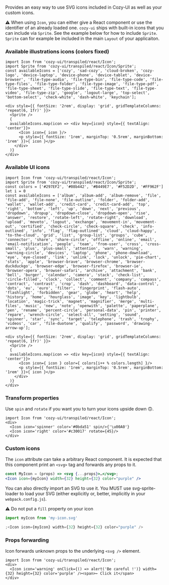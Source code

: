Provides an easy way to use SVG icons included in Cozy-UI as well
as your custom icons.

⚠️ When using `Icon`, you can either give a React component or use the identifier 
of an already loaded one. `cozy-ui` ships with built-in icons that you can 
include via `Sprite`. See the example below for how to include `Sprite`. 
`Sprite` can for example be included in the main `Layout` of your applicaiton.

### Available illustrations icons (colors fixed)

```
import Icon from 'cozy-ui/transpiled/react/Icon';
import Sprite from 'cozy-ui/transpiled/react/Icon/Sprite';
const availableIcons = ['cozy', 'sad-cozy', 'cloud-broken', 'cozy-logo', 'device-laptop', 'device-phone', 'device-tablet', 'device-browser', 'file-type-audio', 'file-type-bin', 'file-type-code', 'file-type-files', 'file-type-folder', 'file-type-image', 'file-type-pdf', 'file-type-sheet', 'file-type-slide', 'file-type-text', 'file-type-video', 'file-type-zip', 'google', 'logout-large', 'top-select', 'bottom-select', 'check-white', 'dash-white', 'keychain'];

<div style={{ fontSize: '2rem', display: 'grid', gridTemplateColumns: 'repeat(6, 1fr)' }}>
  <Sprite />
  {
  availableIcons.map(icon => <div key={icon} style={{ textAlign: 'center'}}>
      <Icon icon={ icon }/>
      <p style={{ fontSize: '1rem', marginTop: '0.5rem', marginBottom: '1rem' }}>{ icon }</p>
    </div>
  )}
</div>
```

### Available UI icons

```
import Icon from 'cozy-ui/transpiled/react/Icon';
import Sprite from 'cozy-ui/transpiled/react/Icon/Sprite';
const colors = ['#297EF2', '#08b442', '#B449E7', '#F52D2D', '#FF962F']
let i = 0
const availableIcons = ['album', 'album-add', 'album-remove', 'file', 'file-add', 'file-none', 'file-outline', 'folder', 'folder-add', 'wallet', 'wallet-add', 'credit-card', 'credit-card-add', 'top', 'right', 'bottom', 'left', 'up', 'down', 'next', 'previous', 'dropdown', 'dropup', 'dropdown-close', 'dropdown-open', 'rise', 'answer', 'restore', 'rotate-left', 'rotate-right', 'download', 'upload', 'moveto', 'logout', 'exchange', 'movement-in', 'movement-out', 'certified', 'check-circle', 'check-square', 'check', 'info-outlined', 'info', 'flag', 'flag-outlined', 'cloud', 'cloud-happy', 'to-the-cloud', 'grid', 'list', 'group-list', 'groups', 'cube', 'connector', 'share', 'share-circle', 'offline', 'online', 'email', 'email-notification', 'people', 'team', 'from-user', 'cross', 'cross-small', 'plus', 'plus-small', 'attention', 'warn', 'warning', 'warning-circle', 'devices', 'laptop', 'phone', 'phone-download', 'eye', 'eye-closed', 'link', 'unlink', 'lock', 'unlock', 'pie-chart', 'stats', 'apple', 'browser-brave', 'browser-chrome', 'browser-duckduckgo', 'browser-edge', 'browser-firefox', 'browser-ie', 'browser-opera', 'browser-safari', 'archive', 'attachment', 'bank', 'bell', 'burger', 'calendar', 'camera', 'stack', 'check-list', 'circle-filled', 'clock', 'collect', 'comment', 'company', 'compass', 'contract', 'contrast', 'crop', 'dash', 'dashboard', 'data-control', 'dots', 'eu', 'euro', 'filter', 'fingerprint', 'flash-auto', 'flashlight', 'forbidden', 'gear', 'globe', 'heart', 'help', 'history', 'home', 'hourglass', 'image', 'key', 'lightbulb', 'location', 'magic-trick', 'magnet', 'magnifier', 'merge', 'multi-files', 'music', 'new', 'note', 'openwith', 'palette', 'paperplane', 'pen', 'rename', 'percent-circle', 'personal-data', 'pin', 'printer', 'repare', 'wrench-circle', 'select-all', 'setting', 'sound', 'spinner', 'star', 'sync', 'target', 'telephone', 'trash', 'trophy', 'videos', 'car', 'file-duotone', 'qualify', 'password', 'drawing-arrow-up'];

<div style={{ fontSize: '2rem', display: 'grid', gridTemplateColumns: 'repeat(6, 1fr)' }}>
  <Sprite />
  {
  availableIcons.map(icon => <div key={icon} style={{ textAlign: 'center'}}>
      <Icon icon={ icon } color={ colors[i++ % colors.length] }/>
      <p style={{ fontSize: '1rem', marginTop: '0.5rem', marginBottom: '1rem' }}>{ icon }</p>
    </div>
  )}
</div>
```

### Transform properties

Use `spin` and `rotate` if you want you to turn your icons upside down 🙃.

```
import Icon from 'cozy-ui/transpiled/react/Icon';
<div>
  <Icon icon='spinner' color='#0bda51' spin/>{'\u00A0'}
  <Icon icon='right' color='#c30017' rotate={45}/>
</div>
```

### Custom icons

The `icon` attribute can take a arbitrary React component. It is expected that
this component print an `<svg>` tag and forwards any props to it.

```jsx static
const MyIcon = (props) => <svg {...props}>…</svg>;
<Icon icon={myIcon} width={32} height={32} color="purple" />
```

You can also directly import an SVG to use it. You MUST use svg-sprite-loader
to load your SVG (either explicitly or, better, implicitly in your `webpack.config.js`).

⚠️ Do not put a `fill` property on your icon

```jsx static
import myIcon from 'my-icon.svg'

;<Icon icon={myIcon} width={32} height={32} color="purple" />
```

### Props forwarding

Icon forwards unknown props to the underlying `<svg />` element.

```
import Icon from 'cozy-ui/transpiled/react/Icon';
<div>
  <Icon icon='warning' onClick={() => alert('Be careful !')} width={32} height={32} color='purple' /><span>← Click it</span>
</div>
```
